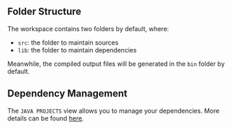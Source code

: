 

## Folder Structure

The workspace contains two folders by default, where:

- `src`: the folder to maintain sources
- `lib`: the folder to maintain dependencies

Meanwhile, the compiled output files will be generated in the `bin` folder by default.



## Dependency Management

The `JAVA PROJECTS` view allows you to manage your dependencies. More details can be found [here](https://github.com/microsoft/vscode-java-dependency#manage-dependencies).
